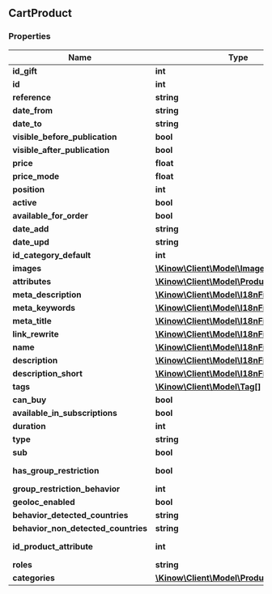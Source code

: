## CartProduct

### Properties
Name | Type | Description | Notes
------------ | ------------- | ------------- | -------------
**id_gift** | **int** |  | [optional] 
**id** | **int** |  | [optional] 
**reference** | **string** |  | [optional] 
**date_from** | **string** |  | [optional] 
**date_to** | **string** |  | [optional] 
**visible_before_publication** | **bool** |  | [optional] 
**visible_after_publication** | **bool** |  | [optional] 
**price** | **float** |  | [optional] 
**price_mode** | **float** |  | [optional] 
**position** | **int** |  | [optional] 
**active** | **bool** |  | [optional] 
**available_for_order** | **bool** |  | [optional] 
**date_add** | **string** |  | [optional] 
**date_upd** | **string** |  | [optional] 
**id_category_default** | **int** |  | [optional] 
**images** | [**\Kinow\Client\Model\Image[]**](#Image) |  | [optional] 
**attributes** | [**\Kinow\Client\Model\ProductAttribute[]**](#ProductAttribute) |  | [optional] 
**meta_description** | [**\Kinow\Client\Model\I18nField[]**](#I18nField) |  | [optional] 
**meta_keywords** | [**\Kinow\Client\Model\I18nField[]**](#I18nField) |  | [optional] 
**meta_title** | [**\Kinow\Client\Model\I18nField[]**](#I18nField) |  | [optional] 
**link_rewrite** | [**\Kinow\Client\Model\I18nField[]**](#I18nField) |  | [optional] 
**name** | [**\Kinow\Client\Model\I18nField[]**](#I18nField) |  | [optional] 
**description** | [**\Kinow\Client\Model\I18nField[]**](#I18nField) |  | [optional] 
**description_short** | [**\Kinow\Client\Model\I18nField[]**](#I18nField) |  | [optional] 
**tags** | [**\Kinow\Client\Model\Tag[]**](#Tag) |  | [optional] 
**can_buy** | **bool** |  | [optional] 
**available_in_subscriptions** | **bool** |  | [optional] 
**duration** | **int** |  | [optional] 
**type** | **string** |  | [optional] 
**sub** | **bool** | DEPRECATED (use type) | [optional] 
**has_group_restriction** | **bool** | DEPRECATED (use group_restriction_behavior) | [optional] 
**group_restriction_behavior** | **int** |  | [optional] 
**geoloc_enabled** | **bool** |  | [optional] 
**behavior_detected_countries** | **string** |  | [optional] 
**behavior_non_detected_countries** | **string** |  | [optional] 
**id_product_attribute** | **int** | Only available when the product is in a cart | [optional] 
**roles** | **string** |  | [optional] 
**categories** | [**\Kinow\Client\Model\ProductCategories[]**](#ProductCategories) |  | [optional] 


